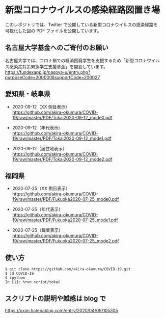# 新型コロナウイルスの感染経路図置き場

このレポジトリでは、Twitter で公開している新型コロナウイルスの感染経路を可視化した図の PDF ファイルを公開しています。

## 名古屋大学基金へのご寄付のお願い

名古屋大学では、コロナ禍での経済困窮学生を支援するため「新型コロナウイルス感染症対策緊急学生支援基金」を開設しています。
https://fundexapp.jp/nagoya-u/entry.php?purposeCode=200000&supportCode=200027

## 愛知県・岐阜県

- 2020-09-12（XX 例目表示）\
https://github.com/akira-okumura/COVID-19/raw/master/PDF/Tokai2020-09-12_mode0.pdf

- 2020-09-12（年代表示）\
https://github.com/akira-okumura/COVID-19/raw/master/PDF/Tokai2020-09-12_mode1.pdf

- 2020-09-12（居住地表示）\
https://github.com/akira-okumura/COVID-19/raw/master/PDF/Tokai2020-09-12_mode2.pdf

## 福岡県

- 2020-07-25（XX 例目表示）\
https://github.com/akira-okumura/COVID-19/raw/master/PDF/Fukuoka2020-07-25_mode0.pdf

- 2020-07-25（年代表示）\
https://github.com/akira-okumura/COVID-19/raw/master/PDF/Fukuoka2020-07-25_mode1.pdf

- 2020-07-25（職業表示）\
https://github.com/akira-okumura/COVID-19/raw/master/PDF/Fukuoka2020-07-25_mode2.pdf

## 使い方
```
$ git clone https://github.com/akira-okumura/COVID-19.git
$ cd COVID-19
$ ipython
In [1]: %run script/tokai
```

## スクリプトの説明や雑感は blog で

https://oxon.hatenablog.com/entry/2020/04/09/105305
